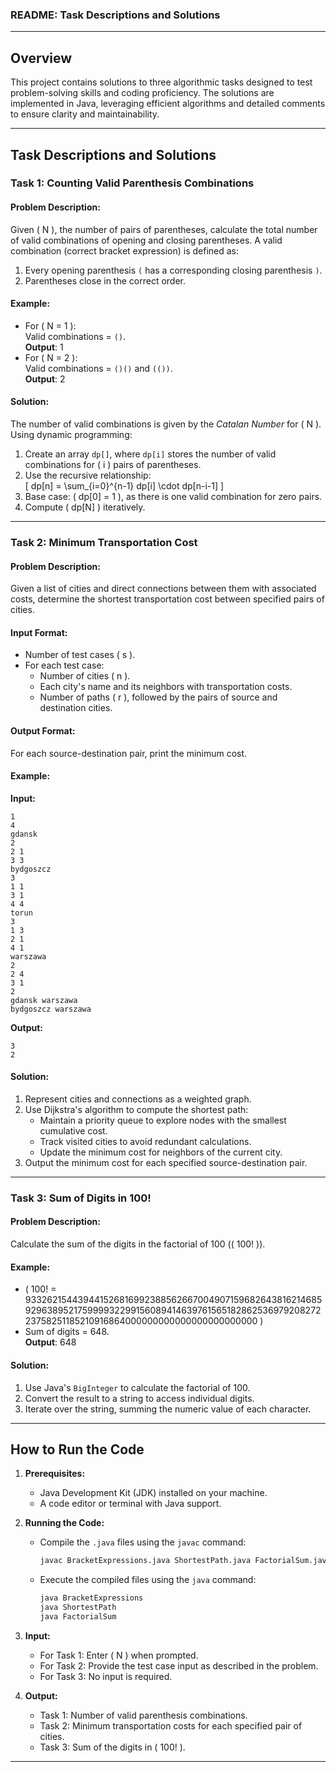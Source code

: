 ### README: Task Descriptions and Solutions

---

## **Overview**
This project contains solutions to three algorithmic tasks designed to test problem-solving skills and coding proficiency. The solutions are implemented in Java, leveraging efficient algorithms and detailed comments to ensure clarity and maintainability.

---

## **Task Descriptions and Solutions**

### **Task 1: Counting Valid Parenthesis Combinations**
#### **Problem Description:**
Given \( N \), the number of pairs of parentheses, calculate the total number of valid combinations of opening and closing parentheses. A valid combination (correct bracket expression) is defined as:
1. Every opening parenthesis `(` has a corresponding closing parenthesis `)`.
2. Parentheses close in the correct order.

#### **Example:**
- For \( N = 1 \):  
  Valid combinations = `()`.  
  **Output**: 1
- For \( N = 2 \):  
  Valid combinations = `()()` and `(())`.  
  **Output**: 2

#### **Solution:**
The number of valid combinations is given by the *Catalan Number* for \( N \). Using dynamic programming:
1. Create an array `dp[]`, where `dp[i]` stores the number of valid combinations for \( i \) pairs of parentheses.
2. Use the recursive relationship:  
   \[
   dp[n] = \sum_{i=0}^{n-1} dp[i] \cdot dp[n-i-1]
   \]
3. Base case: \( dp[0] = 1 \), as there is one valid combination for zero pairs.
4. Compute \( dp[N] \) iteratively.

---

### **Task 2: Minimum Transportation Cost**
#### **Problem Description:**
Given a list of cities and direct connections between them with associated costs, determine the shortest transportation cost between specified pairs of cities.

#### **Input Format:**
- Number of test cases \( s \).
- For each test case:
  - Number of cities \( n \).
  - Each city's name and its neighbors with transportation costs.
  - Number of paths \( r \), followed by the pairs of source and destination cities.

#### **Output Format:**
For each source-destination pair, print the minimum cost.

#### **Example:**
**Input:**
```
1
4
gdansk
2
2 1
3 3
bydgoszcz
3
1 1
3 1
4 4
torun
3
1 3
2 1
4 1
warszawa
2
2 4
3 1
2
gdansk warszawa
bydgoszcz warszawa
```

**Output:**
```
3
2
```

#### **Solution:**
1. Represent cities and connections as a weighted graph.
2. Use Dijkstra's algorithm to compute the shortest path:
   - Maintain a priority queue to explore nodes with the smallest cumulative cost.
   - Track visited cities to avoid redundant calculations.
   - Update the minimum cost for neighbors of the current city.
3. Output the minimum cost for each specified source-destination pair.

---

### **Task 3: Sum of Digits in 100!**
#### **Problem Description:**
Calculate the sum of the digits in the factorial of 100 (\( 100! \)).

#### **Example:**
- \( 100! = 93326215443944152681699238856266700490715968264381621468592963895217599993229915608941463976156518286253697920827223758251185210916864000000000000000000000000 \)
- Sum of digits = 648.  
**Output**: 648

#### **Solution:**
1. Use Java's `BigInteger` to calculate the factorial of 100.
2. Convert the result to a string to access individual digits.
3. Iterate over the string, summing the numeric value of each character.

---

## **How to Run the Code**
1. **Prerequisites:**
   - Java Development Kit (JDK) installed on your machine.
   - A code editor or terminal with Java support.

2. **Running the Code:**
   - Compile the `.java` files using the `javac` command:
     ```bash
     javac BracketExpressions.java ShortestPath.java FactorialSum.java
     ```
   - Execute the compiled files using the `java` command:
     ```bash
     java BracketExpressions
     java ShortestPath
     java FactorialSum
     ```

3. **Input:**
   - For Task 1: Enter \( N \) when prompted.
   - For Task 2: Provide the test case input as described in the problem.
   - For Task 3: No input is required.

4. **Output:**
   - Task 1: Number of valid parenthesis combinations.
   - Task 2: Minimum transportation costs for each specified pair of cities.
   - Task 3: Sum of the digits in \( 100! \).

---
